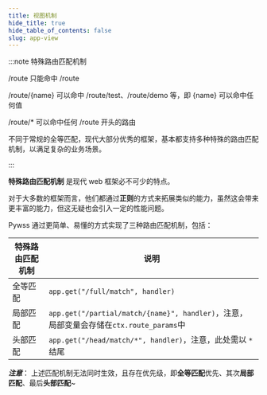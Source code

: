 ```yaml
---
title: 视图机制
hide_title: true
hide_table_of_contents: false
slug: app-view
---
```


:::note 特殊路由匹配机制

/route 只能命中 /route

/route/{name} 可以命中 /route/test、/route/demo 等，即 {name} 可以命中任何值

/route/* 可以命中任何 /route 开头的路由

不同于常规的全等匹配，现代大部分优秀的框架，基本都支持多种特殊的路由匹配机制，以满足复杂的业务场景。

:::

**特殊路由匹配机制** 是现代 web 框架必不可少的特点。

对于大多数的框架而言，他们都通过**正则**的方式来拓展类似的能力，虽然这会带来更丰富的能力，但这无疑也会引入一定的性能问题。

Pywss 通过更简单、易懂的方式实现了三种路由匹配机制，包括：

|特殊路由匹配机制|说明|
|---|---|
|全等匹配|`app.get("/full/match", handler)`|
|局部匹配|`app.get("/partial/match/{name}", handler)`，注意，局部变量会存储在`ctx.route_params`中|
|头部匹配|`app.get("/head/match/*", handler)`，注意，此处需以 `*` 结尾|

**_注意_**：
上述匹配机制无法同时生效，且存在优先级，即**全等匹配**优先、其次**局部匹配**、最后**头部匹配**~
